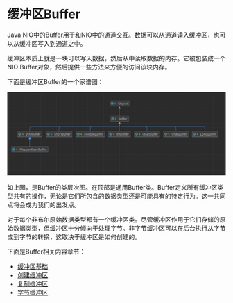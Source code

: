 # 缓冲区Buffer

Java NIO中的Buffer用于和NIO中的通道交互。数据可以从通道读入缓冲区，也可以从缓冲区写入到通道之中。

缓冲区本质上就是一块可以写入数据，然后从中读取数据的内存。它被包装成一个NIO Buffer对象，然后提供一些方法来方便的访问该块内存。

下面是缓冲区Buffer的一个家谱图：

![](../res/chapter_2/a-3.png)

如上图，是Buffer的类层次图。在顶部是通用Buffer类。Buffer定义所有缓冲区类型共有的操作，无论是它们所包含的数据类型还是可能具有的特定行为。这一共同点将会成为我们的出发点。

对于每个非布尔原始数据类型都有一个缓冲区类。尽管缓冲区作用于它们存储的原始数据类型，但缓冲区十分倾向于处理字节。非字节缓冲区可以在后台执行从字节或到字节的转换，这取决于缓冲区是如何创建的。

下面是Buffer相关内容章节：

- [缓冲区基础](chapter_2_1_1.md)
- [创建缓冲区](chapter_2_1_2.md)
- [复制缓冲区](chapter_2_1_3.md)
- [字节缓冲区](chapter_2_1_4.md)
